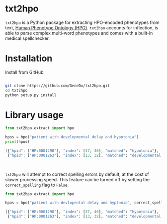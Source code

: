 # txt2hpo
`txt2hpo` is a Python package for extracting HPO-encoded phenotypes from text, [Human Phenotype Ontology (HPO)](https://hpo.jax.org/app/).
`txt2hpo` accounts for inflection, is able to parse complex multi-word phenotypes and comes with a built-in medical spellchecker. 

# Installation

Install from GitHub
```bash

git clone https://github.com/GeneDx/txt2hpo.git
cd txt2hpo
python setup.py install

```

# Library usage

```python 
from txt2hpo.extract import hpo

hpos = hpo("patient with developmental delay and hypotonia")
print(hpos)

[{"hpid": ["HP:0001290"], "index": [37, 46], "matched": "hypotonia"}, 
 {"hpid": ["HP:0001263"], "index": [13, 32], "matched": "developmental delay"}]
    
    
```

`txt2hpo` will attempt to correct spelling errors by default, at the cost of slower processing speed.
This feature can be turned off by setting the `correct_spelling` flag to `False`. 

```python 
from txt2hpo.extract import hpo

hpos = hpo("patient with devlopental delay and hyptonia", correct_spelling=True)

[{"hpid": ["HP:0001290"], "index": [37, 46], "matched": "hypotonia"}, 
 {"hpid": ["HP:0001263"], "index": [13, 32], "matched": "developmental delay"}]
    
```




